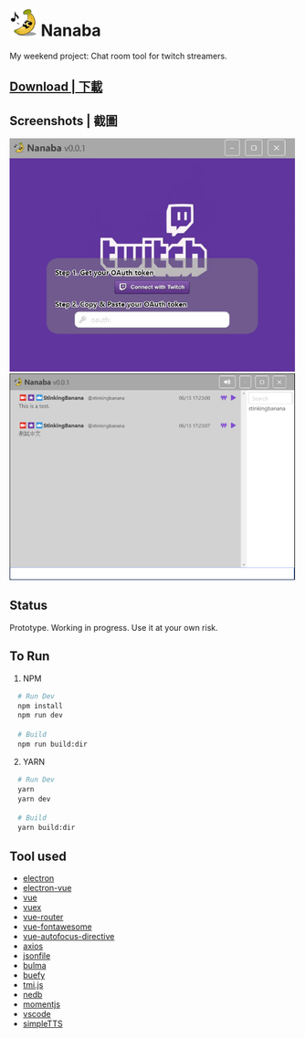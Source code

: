 # <img width="48" src="doc/v0.0.1/logo.png" alt="electron-vue"> Nanaba
My weekend project: Chat room tool for twitch streamers.

## [Download | 下載](https://github.com/StinkingBanana/Nanaba/releases)

## Screenshots | 截圖
<img width="500" src="doc/v0.0.1/login-v0.0.1.gif" alt="login-page">
<br/>
<img width="500" src="doc/v0.0.1/chat-v0.0.1.png" alt="login-page">

## Status
Prototype. Working in progress. Use it at your own risk.

## To Run
1. NPM
```sh
  # Run Dev
  npm install
  npm run dev

  # Build 
  npm run build:dir
```

2. YARN
```sh
  # Run Dev
  yarn
  yarn dev

  # Build 
  yarn build:dir
```

## Tool used
- [electron](https://github.com/electron/electron)
- [electron-vue](https://github.com/SimulatedGREG/electron-vue)
- [vue](https://github.com/vuejs/vue)
- [vuex](https://github.com/vuejs/vuex)
- [vue-router](https://github.com/vuejs/vue-router)
- [vue-fontawesome](https://github.com/FortAwesome/vue-fontawesome)
- [vue-autofocus-directive](https://github.com/Botre/vue-autofocus-directive)
- [axios](https://github.com/axios/axios)
- [jsonfile](https://github.com/jprichardson/node-jsonfile)
- [bulma](https://bulma.io)
- [buefy](https://buefy.github.io/#/)
- [tmi.js](https://github.com/tmijs/tmi.js)
- [nedb](https://github.com/louischatriot/nedb)
- [momentjs](https://momentjs.com/)
- [vscode](https://code.visualstudio.com/)
- [simpleTTS](https://github.com/StinkingBanana/simpleTTS)
